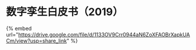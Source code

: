 # 数字孪生白皮书（2019）

{% embed url="https://drive.google.com/file/d/1133OV9Crr0944aN6ZoXFAOBrXapkUACm/view?usp=share_link" %}

